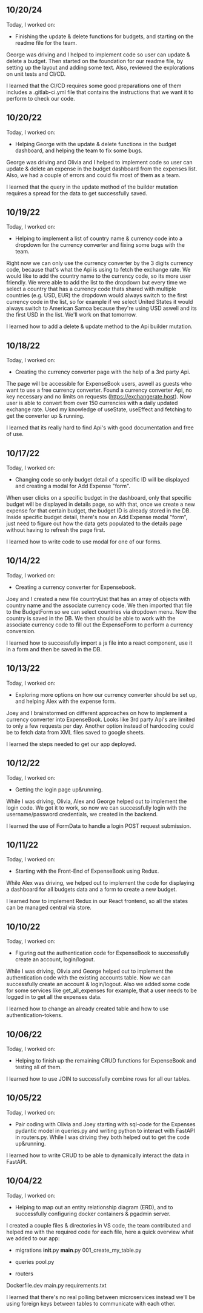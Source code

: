 ## 10/20/24

Today, I worked on:

* Finishing the update & delete functions for budgets, and starting on the readme file for the team.

George was driving and I helped to implement code so user can update & delete a budget. Then started on the foundation for our readme file, by setting up the layout and adding some text. Also, reviewed the explorations on unit tests and CI/CD.

I learned that the CI/CD requires some good preparations one of them includes a .gitlab-ci.yml file that contains the instructions that we want it to perform to check our code.



## 10/20/22

Today, I worked on:

* Helping George with the update & delete functions in the budget dashboard, and helping the team to fix some bugs.

George was driving and Olivia and I helped to implement code so user can update & delete an expense in the budget dashboard from the expenses list. Also, we had a couple of errors and could fix most of them as a team.

I learned that the query in the update method of the builder mutation requires a spread for the data to get successfully saved.



## 10/19/22

Today, I worked on:

* Helping to implement a list of country name & currency code into a dropdown for the currency converter and fixing some bugs with the team.

Right now we can only use the currency converter by the 3 digits currency code, because that's what the Api is using to fetch the exchange rate. We would like to add the country name to the currency code, so its more user friendly. We were able to add the list to the dropdown but every time we select a country that has a currency code thats shared with multiple countries (e.g. USD, EUR) the dropdown would always switch to the first currency code in the list, so for example if we select United States it would always switch to American Samoa because they're using USD aswell and its the first USD in the list. We'll work on that tomorrow. 

I learned how to add a delete & update method to the Api builder mutation.



## 10/18/22

Today, I worked on:

* Creating the currency converter page with the help of a 3rd party Api.

The page will be accessible for ExpenseBook users, aswell as guests who want to use a free currency converter. Found a currency converter Api, no key necessary and no limits on requests (https://exchangerate.host). Now user is able to convert from over 150 currencies with a daily updated exchange rate. Used my knowledge of useState, useEffect and fetching to get the converter up & running.

I learned that its really hard to find Api's with good documentation and free of use.



## 10/17/22

Today, I worked on:

*  Changing code so only budget detail of a specific ID will be displayed and creating a modal for Add Expense "form".

When user clicks on a specific budget in the dashboard, only that specific budget will be displayed in details page, so with that, once we create a new expense for that certain budget, the budget ID is already stored in the DB. Inside specific budget detail, there's now an Add Expense modal "form", just need to figure out how the data gets populated to the details page without having to refresh the page first.

I learned how to write code to use modal for one of our forms.



## 10/14/22

Today, I worked on:

*  Creating a currency converter for Expensebook.

Joey and I created a new file countryList that has an array of objects with country name and the associate currency code. We then imported that file to the BudgetForm so we can select countries via dropdown menu. Now the country is saved in the DB. We then should be able to work with the associate currency code to fill out the ExpenseForm to perform a currency conversion.

I learned how to successfully import a js file into a react component, use it in a form and then be saved in the DB.



## 10/13/22

Today, I worked on:

* Exploring more options on how our currency converter should be set up, and helping Alex with the expense form.

Joey and I brainstormed on different approaches on how to implement a currency converter into ExpenseBook. Looks like 3rd party Api's are limited to only a few requests per day. Another option instead of hardcoding could be to fetch data from XML files saved to google sheets.

I learned the steps needed to get our app deployed.



## 10/12/22

Today, I worked on:

* Getting the login page up&running.

While I was driving, Olivia, Alex and George helped out to implement the login code. We got it to work, so now we can successfully login with the username/password credentials, we created in the backend.

I learned the use of FormData to handle a login POST request submission.



## 10/11/22

Today, I worked on:

* Starting with the Front-End of ExpenseBook using Redux.

While Alex was driving, we helped out to implement the code for displaying a dashboard for all budgets data and a form to create a new budget.

I learned how to implement Redux in our React frontend, so all the states can be managed central via store.



## 10/10/22

Today, I worked on:

* Figuring out the authentication code for ExpenseBook to successfully create an account, login/logout.

While I was driving, Olivia and George helped out to implement the authentication code with the existing accounts table. Now we can successfully create an account & login/logout. Also we added some code for some services like get_all_expenses for example, that a user needs to be logged in to get all the expenses data.

I learned how to change an already created table and how to use authentication-tokens.



## 10/06/22

Today, I worked on:

* Helping to finish up the remaining CRUD functions for ExpenseBook and testing all of them.

I learned how to use JOIN to successfully combine rows for all our tables.



## 10/05/22

Today, I worked on:

* Pair coding with Olivia and Joey starting with sql-code for the Expenses pydantic model in queries.py and writing python to interact with FastAPI in routers.py. While I was driving they both helped out to get the code up&running.

I learned how to write CRUD to be able to dynamically interact the data in FastAPI.


## 10/04/22

Today, I worked on:

* Helping to map out an entity relationship diagram (ERD), and to successfully configuring docker containers & pgadmin server. 

I created a couple files & directories in VS code, the team contributed and helped me with the required code for each file, here a quick overview what we added to our app:

- migrations
__init__.py
__main__.py
001_create_my_table.py

- queries
pool.py

- routers

Dockerfile.dev
main.py
requirements.txt

I learned that there's no real polling between microservices instead we'll be using foreign keys between tables to communicate with each other. 
